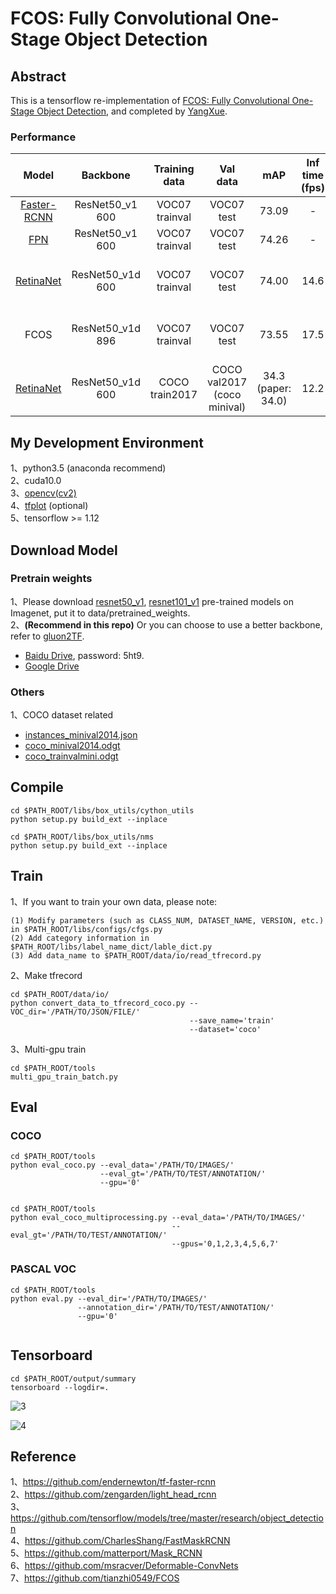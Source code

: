 # FCOS: Fully Convolutional One-Stage Object Detection     

## Abstract
This is a tensorflow re-implementation of [FCOS: Fully Convolutional One-Stage Object Detection](https://arxiv.org/abs/1904.01355), and completed by [YangXue](https://github.com/yangxue0827).     

### Performance
| Model |    Backbone    |    Training data    |    Val data    |    mAP    | Inf time (fps) | Model Link | Train Schedule | GPU | Image/GPU | Configuration File |
|:------------:|:------------:|:------------:|:---------:|:-----------:|:----------:|:----------:|:----------:|:----------:|:-----------:|:-----------:|
| [Faster-RCNN](https://github.com/DetectionTeamUCAS/Faster-RCNN_Tensorflow) | ResNet50_v1 600 | VOC07 trainval | VOC07 test | 73.09 | - | - | - | 1X GTX 1080Ti | 1 | - |
| [FPN](https://github.com/DetectionTeamUCAS/FPN_Tensorflow) | ResNet50_v1 600 | VOC07 trainval | VOC07 test | 74.26 | - | - | - | 1X GTX 1080Ti | 1 | - |
| [RetinaNet](https://github.com/DetectionTeamUCAS/RetinaNet_Tensorflow) | ResNet50_v1d 600 | VOC07 trainval | VOC07 test | 74.00 | 14.6 | [model](https://drive.google.com/file/d/1qjYsAi5uHB-6KgnrgWTN42a7Njkah-rA/view?usp=sharing) | - | 4X GeForce RTX 2080 Ti | 2 | - |
| FCOS | ResNet50_v1d 896 | VOC07 trainval | VOC07 test | 73.55 | 17.5 |  | - | 3X GeForce RTX 2080 Ti | 2 | [cfgs_fcos_voc07_res50_v3.py](./libs/configs/VOC2007/cfgs_fcos_voc07_res50_v3.py) |
| [RetinaNet](https://github.com/DetectionTeamUCAS/RetinaNet_Tensorflow) | ResNet50_v1d 600 | COCO train2017 | COCO val2017 (coco minival) | 34.3 (paper: 34.0) | 12.2 | [model](https://drive.google.com/file/d/1UIHFh_QnYpQCeFPimnmZhPuxpIkFjwq5/view?usp=sharing) | 1x | 4X GeForce RTX 2080 Ti | 2 | - |

## My Development Environment
1、python3.5 (anaconda recommend)             
2、cuda10.0                     
3、[opencv(cv2)](https://pypi.org/project/opencv-python/)    
4、[tfplot](https://github.com/wookayin/tensorflow-plot) (optional)            
5、tensorflow >= 1.12                     

## Download Model
### Pretrain weights
1、Please download [resnet50_v1](http://download.tensorflow.org/models/resnet_v1_50_2016_08_28.tar.gz), [resnet101_v1](http://download.tensorflow.org/models/resnet_v1_101_2016_08_28.tar.gz) pre-trained models on Imagenet, put it to data/pretrained_weights.       
2、**(Recommend in this repo)** Or you can choose to use a better backbone, refer to [gluon2TF](https://github.com/yangJirui/gluon2TF).    
* [Baidu Drive](https://pan.baidu.com/s/1GpqKg0dOaaWmwshvv1qWGg), password: 5ht9.          
* [Google Drive](https://drive.google.com/drive/folders/1BM8ffn1WnsRRb5RcuAcyJAHX8NS2M1Gz?usp=sharing) 

### Others
1、COCO dataset related      
* [instances_minival2014.json](https://drive.google.com/file/d/1cgyEzdGVfx7zPNUO0lLfm8pu0HfIj3Xv/view?usp=sharing)
* [coco_minival2014.odgt](https://drive.google.com/file/d/1Au55e6lqvuTunNBZO2Cj4Kh9XySyM3ZN/view?usp=sharing)       
* [coco_trainvalmini.odgt](https://drive.google.com/file/d/1TSbPjY7HNDryIL3PB6pkO2EVDAwsyD3k/view?usp=sharing)  

## Compile
```  
cd $PATH_ROOT/libs/box_utils/cython_utils
python setup.py build_ext --inplace

cd $PATH_ROOT/libs/box_utils/nms
python setup.py build_ext --inplace
```

## Train

1、If you want to train your own data, please note:  
```     
(1) Modify parameters (such as CLASS_NUM, DATASET_NAME, VERSION, etc.) in $PATH_ROOT/libs/configs/cfgs.py
(2) Add category information in $PATH_ROOT/libs/label_name_dict/lable_dict.py     
(3) Add data_name to $PATH_ROOT/data/io/read_tfrecord.py 
```     

2、Make tfrecord
```  
cd $PATH_ROOT/data/io/  
python convert_data_to_tfrecord_coco.py --VOC_dir='/PATH/TO/JSON/FILE/' 
                                        --save_name='train' 
                                        --dataset='coco'
```      

3、Multi-gpu train
```  
cd $PATH_ROOT/tools
multi_gpu_train_batch.py
```

## Eval
### COCO
```  
cd $PATH_ROOT/tools
python eval_coco.py --eval_data='/PATH/TO/IMAGES/'  
                    --eval_gt='/PATH/TO/TEST/ANNOTATION/'
                    --gpu='0'
                    
``` 

```  
cd $PATH_ROOT/tools
python eval_coco_multiprocessing.py --eval_data='/PATH/TO/IMAGES/'  
                                    --eval_gt='/PATH/TO/TEST/ANNOTATION/'
                                    --gpus='0,1,2,3,4,5,6,7'           
``` 

### PASCAL VOC
```  
cd $PATH_ROOT/tools
python eval.py --eval_dir='/PATH/TO/IMAGES/'  
               --annotation_dir='/PATH/TO/TEST/ANNOTATION/'
               --gpu='0'
                    
```

## Tensorboard
```  
cd $PATH_ROOT/output/summary
tensorboard --logdir=.
``` 

![3](images.png)

![4](scalars.png)

## Reference
1、https://github.com/endernewton/tf-faster-rcnn   
2、https://github.com/zengarden/light_head_rcnn   
3、https://github.com/tensorflow/models/tree/master/research/object_detection        
4、https://github.com/CharlesShang/FastMaskRCNN       
5、https://github.com/matterport/Mask_RCNN      
6、https://github.com/msracver/Deformable-ConvNets      
7、https://github.com/tianzhi0549/FCOS       
